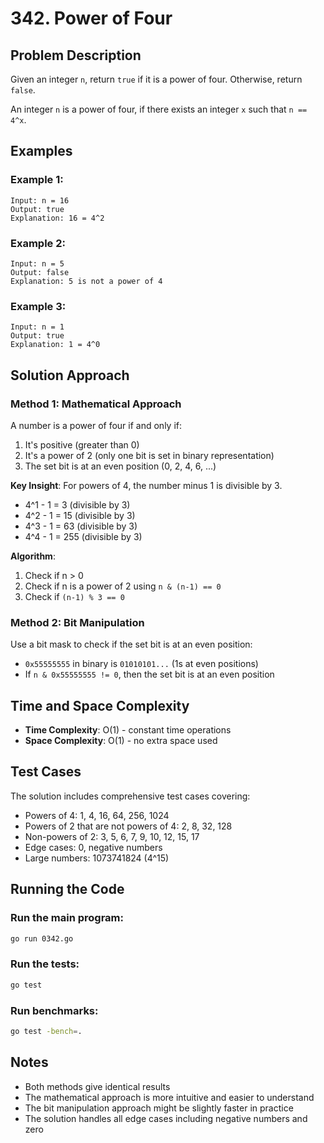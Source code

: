 # 342. Power of Four

## Problem Description

Given an integer `n`, return `true` if it is a power of four. Otherwise, return `false`.

An integer `n` is a power of four, if there exists an integer `x` such that `n == 4^x`.

## Examples

### Example 1:
```
Input: n = 16
Output: true
Explanation: 16 = 4^2
```

### Example 2:
```
Input: n = 5
Output: false
Explanation: 5 is not a power of 4
```

### Example 3:
```
Input: n = 1
Output: true
Explanation: 1 = 4^0
```

## Solution Approach

### Method 1: Mathematical Approach
A number is a power of four if and only if:
1. It's positive (greater than 0)
2. It's a power of 2 (only one bit is set in binary representation)
3. The set bit is at an even position (0, 2, 4, 6, ...)

**Key Insight**: For powers of 4, the number minus 1 is divisible by 3.
- 4^1 - 1 = 3 (divisible by 3)
- 4^2 - 1 = 15 (divisible by 3)
- 4^3 - 1 = 63 (divisible by 3)
- 4^4 - 1 = 255 (divisible by 3)

**Algorithm**:
1. Check if n > 0
2. Check if n is a power of 2 using `n & (n-1) == 0`
3. Check if `(n-1) % 3 == 0`

### Method 2: Bit Manipulation
Use a bit mask to check if the set bit is at an even position:
- `0x55555555` in binary is `01010101...` (1s at even positions)
- If `n & 0x55555555 != 0`, then the set bit is at an even position

## Time and Space Complexity

- **Time Complexity**: O(1) - constant time operations
- **Space Complexity**: O(1) - no extra space used

## Test Cases

The solution includes comprehensive test cases covering:
- Powers of 4: 1, 4, 16, 64, 256, 1024
- Powers of 2 that are not powers of 4: 2, 8, 32, 128
- Non-powers of 2: 3, 5, 6, 7, 9, 10, 12, 15, 17
- Edge cases: 0, negative numbers
- Large numbers: 1073741824 (4^15)

## Running the Code

### Run the main program:
```bash
go run 0342.go
```

### Run the tests:
```bash
go test
```

### Run benchmarks:
```bash
go test -bench=.
```

## Notes

- Both methods give identical results
- The mathematical approach is more intuitive and easier to understand
- The bit manipulation approach might be slightly faster in practice
- The solution handles all edge cases including negative numbers and zero
